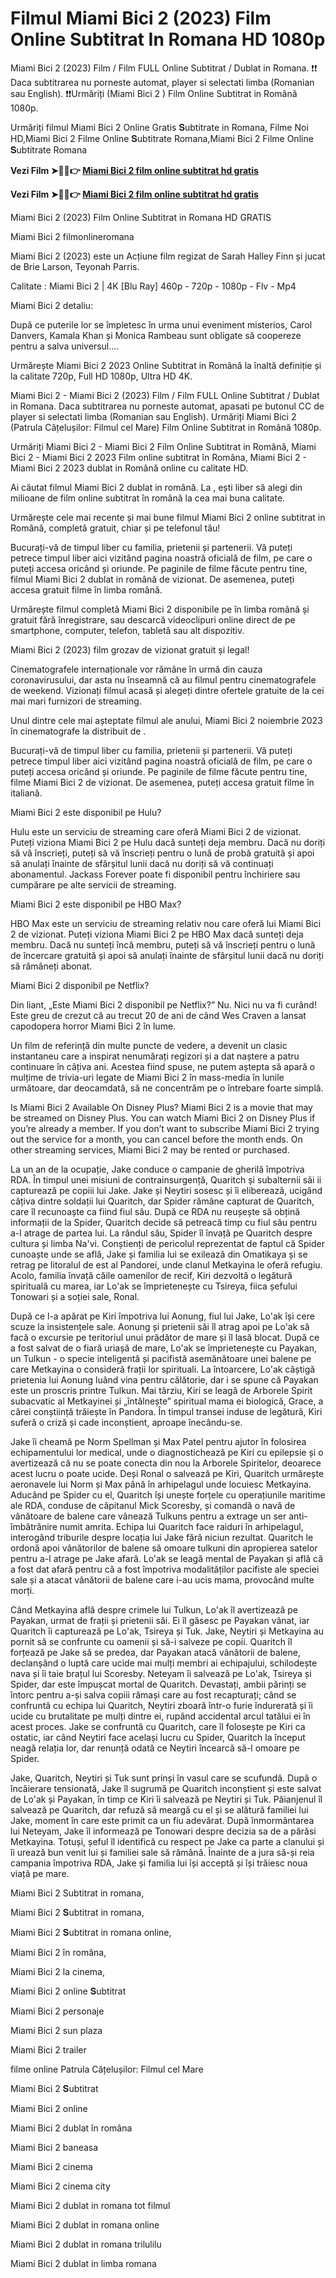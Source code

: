 # Filmul Miami Bici 2 (2023) Film Online Subtitrat In Romana HD 1080p

Miami Bici 2 (2023) Film / Film FULL Online Subtitrat / Dublat in Romana. ❗❗️️ Daca subtitrarea nu porneste automat, player si selectati limba (Romanian sau English). ❗❗️️Urmăriți (Miami Bici 2 ) Film Online Subtitrat in Română 1080p.

Urmăriți filmul Miami Bici 2 Online Gratis 𝐒ubtitrate in Romana, Filme Noi HD,Miami Bici 2 Filme Online 𝐒ubtitrate Romana,Miami Bici 2 Filme Online 𝐒ubtitrate Romana

**Vezi Film ➤🔴✅👉 [Miami Bici 2 film online subtitrat hd gratis](https://box-locker.org/ro/1166603/miami-bici-2.html)**

**Vezi Film ➤🔴✅👉 [Miami Bici 2 film online subtitrat hd gratis](https://box-locker.org/ro/1166603/miami-bici-2.html)**

Miami Bici 2 (2023) Film Online Subtitrat in Romana HD GRATIS

Miami Bici 2 filmonlineromana

Miami Bici 2 (2023) este un Acțiune film regizat de Sarah Halley Finn și jucat de Brie Larson, Teyonah Parris.

Calitate : Miami Bici 2 | 4K [Blu Ray] 460p - 720p - 1080p - Flv - Mp4

Miami Bici 2 detaliu:

După ce puterile lor se împletesc în urma unui eveniment misterios, Carol Danvers, Kamala Khan și Monica Rambeau sunt obligate să coopereze pentru a salva universul....

Urmărește Miami Bici 2 2023 Online Subtitrat in Română la înaltă definiție și la calitate 720p, Full HD 1080p, Ultra HD 4K.

Miami Bici 2 - Miami Bici 2 (2023) Film / Film FULL Online Subtitrat / Dublat in Romana. Daca subtitrarea nu porneste automat, apasati pe butonul CC de player si selectati limba (Romanian sau English). Urmăriți Miami Bici 2 (Patrula Cățelușilor: Filmul cel Mare) Film Online Subtitrat in Română 1080p.

Urmăriți Miami Bici 2 - Miami Bici 2 Film Online Subtitrat in Română, Miami Bici 2 - Miami Bici 2 2023 Film online subtitrat în Româna, Miami Bici 2 - Miami Bici 2 2023 dublat in Română online cu calitate HD.

Ai căutat filmul Miami Bici 2 dublat in română. La , ești liber să alegi din milioane de film online subtitrat în română la cea mai buna calitate.

Urmărește cele mai recente și mai bune filmul Miami Bici 2 online subtitrat in Română, completă gratuit, chiar și pe telefonul tău!

Bucurați-vă de timpul liber cu familia, prietenii și partenerii. Vă puteți petrece timpul liber aici vizitând pagina noastră oficială de film, pe care o puteți accesa oricând și oriunde. Pe paginile de filme făcute pentru tine, filmul Miami Bici 2 dublat in română de vizionat. De asemenea, puteți accesa gratuit filme în limba română.

Urmărește filmul completă Miami Bici 2 disponibile pe în limba română și gratuit fără înregistrare, sau descarcă videoclipuri online direct de pe smartphone, computer, telefon, tabletă sau alt dispozitiv.

Miami Bici 2 (2023) film grozav de vizionat gratuit și legal!

Cinematografele internaționale vor rămâne în urmă din cauza coronavirusului, dar asta nu înseamnă că au filmul pentru cinematografele de weekend. Vizionați filmul acasă și alegeți dintre ofertele gratuite de la cei mai mari furnizori de streaming.

Unul dintre cele mai așteptate filmul ale anului, Miami Bici 2 noiembrie 2023 în cinematografe la distribuit de .

Bucurați-vă de timpul liber cu familia, prietenii și partenerii. Vă puteți petrece timpul liber aici vizitând pagina noastră oficială de film, pe care o puteți accesa oricând și oriunde. Pe paginile de filme făcute pentru tine, filme Miami Bici 2 de vizionat. De asemenea, puteți accesa gratuit filme în italiană.

Miami Bici 2 este disponibil pe Hulu?

Hulu este un serviciu de streaming care oferă Miami Bici 2 de vizionat. Puteți viziona Miami Bici 2 pe Hulu dacă sunteți deja membru. Dacă nu doriți să vă înscrieți, puteți să vă înscrieți pentru o lună de probă gratuită și apoi să anulați înainte de sfârșitul lunii dacă nu doriți să vă continuați abonamentul. Jackass Forever poate fi disponibil pentru închiriere sau cumpărare pe alte servicii de streaming.

Miami Bici 2 este disponibil pe HBO Max?

HBO Max este un serviciu de streaming relativ nou care oferă lui Miami Bici 2 de vizionat. Puteți viziona Miami Bici 2 pe HBO Max dacă sunteți deja membru. Dacă nu sunteți încă membru, puteți să vă înscrieți pentru o lună de încercare gratuită și apoi să anulați înainte de sfârșitul lunii dacă nu doriți să rămâneți abonat.

Miami Bici 2 disponibil pe Netflix?

Din liant, „Este Miami Bici 2 disponibil pe Netflix?” Nu. Nici nu va fi curând! Este greu de crezut că au trecut 20 de ani de când Wes Craven a lansat capodopera horror Miami Bici 2 în lume.

Un film de referință din multe puncte de vedere, a devenit un clasic instantaneu care a inspirat nenumărați regizori și a dat naștere a patru continuare în câțiva ani. Acestea fiind spuse, ne putem aștepta să apară o mulțime de trivia-uri legate de Miami Bici 2 în mass-media în lunile următoare, dar deocamdată, să ne concentrăm pe o întrebare foarte simplă.

Is Miami Bici 2 Available On Disney Plus? Miami Bici 2 is a movie that may be streamed on Disney Plus. You can watch Miami Bici 2 on Disney Plus if you’re already a member. If you don’t want to subscribe Miami Bici 2 trying out the service for a month, you can cancel before the month ends. On other streaming services, Miami Bici 2 may be rented or purchased.

La un an de la ocupație, Jake conduce o campanie de gherilă împotriva RDA. În timpul unei misiuni de contrainsurgență, Quaritch și subalternii săi ii capturează pe copiii lui Jake. Jake și Neytiri sosesc și îi eliberează, ucigând câțiva dintre soldații lui Quaritch, dar Spider rămâne capturat de Quaritch, care îl recunoaște ca fiind fiul său. După ce RDA nu reușește să obțină informații de la Spider, Quaritch decide să petreacă timp cu fiul său pentru a-l atrage de partea lui. La rândul său, Spider îl învață pe Quaritch despre cultura și limba Na'vi. Conștienți de pericolul reprezentat de faptul că Spider cunoaște unde se află, Jake și familia lui se exilează din Omatikaya și se retrag pe litoralul de est al Pandorei, unde clanul Metkayina le oferă refugiu. Acolo, familia învață căile oamenilor de recif, Kiri dezvoltă o legătură spirituală cu marea, iar Lo'ak se împrietenește cu Tsireya, fiica șefului Tonowari și a soției sale, Ronal.

După ce l-a apărat pe Kiri împotriva lui Aonung, fiul lui Jake, Lo'ak își cere scuze la insistențele sale. Aonung și prietenii săi îl atrag apoi pe Lo'ak să facă o excursie pe teritoriul unui prădător de mare și îl lasă blocat. După ce a fost salvat de o fiară uriașă de mare, Lo'ak se împrietenește cu Payakan, un Tulkun - o specie inteligentă și pacifistă asemănătoare unei balene pe care Metkayina o consideră frații lor spirituali. La întoarcere, Lo'ak câștigă prietenia lui Aonung luând vina pentru călătorie, dar i se spune că Payakan este un proscris printre Tulkun. Mai târziu, Kiri se leagă de Arborele Spirit subacvatic al Metkayinei și „întâlnește” spiritual mama ei biologică, Grace, a cărei conștiință trăiește în Pandora. În timpul transei induse de legătură, Kiri suferă o criză și cade inconștient, aproape înecându-se.

Jake îi cheamă pe Norm Spellman și Max Patel pentru ajutor în folosirea echipamentului lor medical, unde o diagnostichează pe Kiri cu epilepsie și o avertizează că nu se poate conecta din nou la Arborele Spiritelor, deoarece acest lucru o poate ucide. Deși Ronal o salvează pe Kiri, Quaritch urmărește aeronavele lui Norm și Max până în arhipelagul unde locuiesc Metkayina. Aducând pe Spider cu el, Quaritch își unește forțele cu operațiunile maritime ale RDA, conduse de căpitanul Mick Scoresby, și comandă o navă de vânătoare de balene care vânează Tulkuns pentru a extrage un ser anti-îmbătrânire numit amrita. Echipa lui Quaritch face raiduri în arhipelagul, interogând triburile despre locația lui Jake fără niciun rezultat. Quaritch le ordonă apoi vânătorilor de balene să omoare tulkuni din apropierea satelor pentru a-l atrage pe Jake afară. Lo'ak se leagă mental de Payakan și află că a fost dat afară pentru că a fost împotriva modalităților pacifiste ale speciei sale și a atacat vânătorii de balene care i-au ucis mama, provocând multe morți.

Când Metkayina află despre crimele lui Tulkun, Lo'ak îl avertizează pe Payakan, urmat de frații și prietenii săi. Ei îl găsesc pe Payakan vânat, iar Quaritch îi capturează pe Lo'ak, Tsireya și Tuk. Jake, Neytiri și Metkayina au pornit să se confrunte cu oamenii și să-i salveze pe copii. Quaritch îl forțează pe Jake să se predea, dar Payakan atacă vânătorii de balene, declanșând o luptă care ucide mai mulți membri ai echipajului, schilodește nava și îi taie brațul lui Scoresby. Neteyam îi salvează pe Lo'ak, Tsireya și Spider, dar este împușcat mortal de Quaritch. Devastați, ambii părinți se întorc pentru a-și salva copiii rămași care au fost recapturați; când se confruntă cu echipa lui Quaritch, Neytiri zboară într-o furie îndurerată și îi ucide cu brutalitate pe mulți dintre ei, rupând accidental arcul tatălui ei în acest proces. Jake se confruntă cu Quaritch, care îl folosește pe Kiri ca ostatic, iar când Neytiri face același lucru cu Spider, Quaritch la început neagă relația lor, dar renunță odată ce Neytiri încearcă să-l omoare pe Spider.

Jake, Quaritch, Neytiri și Tuk sunt prinși în vasul care se scufundă. După o încăierare tensionată, Jake îl sugrumă pe Quaritch inconștient și este salvat de Lo'ak și Payakan, în timp ce Kiri îi salvează pe Neytiri și Tuk. Păianjenul îl salvează pe Quaritch, dar refuză să meargă cu el și se alătură familiei lui Jake, moment în care este primit ca un fiu adevărat. După înmormântarea lui Neteyam, Jake îl informează pe Tonowari despre decizia sa de a părăsi Metkayina. Totuși, șeful îl identifică cu respect pe Jake ca parte a clanului și îi urează bun venit lui și familiei sale să rămână. Înainte de a jura să-și reia campania împotriva RDA, Jake și familia lui își acceptă și își trăiesc noua viață pe mare.

Miami Bici 2 Subtitrat in romana,

Miami Bici 2 𝐒ubtitrat in romana,

Miami Bici 2 𝐒ubtitrat in romana online,

Miami Bici 2 în româna,

Miami Bici 2 la cinema,

Miami Bici 2 online 𝐒ubtitrat

Miami Bici 2 personaje

Miami Bici 2 sun plaza

Miami Bici 2 trailer

filme online Patrula Cățelușilor: Filmul cel Mare

Miami Bici 2 𝐒ubtitrat

Miami Bici 2 online

Miami Bici 2 dublat în româna

Miami Bici 2 baneasa

Miami Bici 2 cinema

Miami Bici 2 cinema city

Miami Bici 2 dublat in romana tot filmul

Miami Bici 2 dublat in romana online

Miami Bici 2 dublat in romana trilulilu

Miami Bici 2 dublat in limba romana
